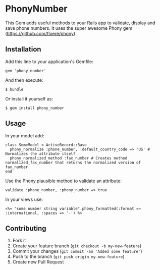 # PhonyNumber

This Gem adds useful methods to your Rails app to validate, display and save phone numbers.
It uses the super awesome Phony gem (https://github.com/floere/phony).

## Installation

Add this line to your application's Gemfile:

    gem 'phony_number'

And then execute:

    $ bundle

Or install it yourself as:

    $ gem install phony_number

## Usage

In your model add:

    class SomeModel < ActiveRecord::Base
      phony_normalize :phone_number, :default_country_code => 'US' # Normalizes the attribute itself
      phony_normalized_method :fax_number # Creates method normalized_fax_number that returns the normalized version of fax_number
    end

Use the Phony.plausible method to validate an attribute:

    validate :phone_number, :phony_number => true

In your views use:

    <%= "some number string variable".phony_formatted(:format => :international, :spaces => '-') %>

## Contributing

1. Fork it
2. Create your feature branch (`git checkout -b my-new-feature`)
3. Commit your changes (`git commit -am 'Added some feature'`)
4. Push to the branch (`git push origin my-new-feature`)
5. Create new Pull Request

